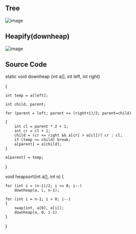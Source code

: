 ## Tree
![image](https://github.com/user-attachments/assets/57a459be-6111-4217-8dd9-04272ad06373)

## Heapify(downheap)
![image](https://github.com/user-attachments/assets/3f8de4af-8d8a-40ca-9191-32cf552060c1)


## Source Code



static void downheap (int a[], int left, int right)

{

    int temp = a[left];
    
    int child, parent;
    
    for (parent = left; parent <= (right+1)/2; parent=child)
    
    {
        int cl = parent * 2 + 1;
        int cr = cl + 1;
        child = (cr <= right && a[cr] > a[cl])? cr : cl;
        if (temp >= child) break;
        a[parent] = a[child];
    }
    
    a[parent] = temp;
    
}


void heapsort(int a[], int n)
{

    for (int i = (n-1)/2; i >= 0; i--)
        downheap(a, i, n-1);
        
    for (int i = n-1; i > 0; i--)
    {
        swap(int, a[0], a[i]);
        downheap(a, 0, i-1)
    }
}
